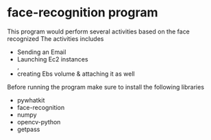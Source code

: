 # face-recognition program 
This program would perform several activities based on the face recognized 
The activities includes 
<ul>
  <li>Sending an Email </li> 
  <li>Launching Ec2 instances </li>,
  <li>creating Ebs volume & attaching it as well </li>
  </ul>

Before running the program make sure to install the following libraries 
<ul>
<li>pywhatkit</li>
<li>face-recognition</li>
<li>numpy </li>
<li>opencv-python </li>
<li>getpass</li>
  </ul>

